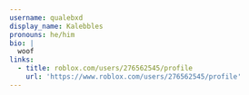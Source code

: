 ```yaml
---
username: qualebxd
display_name: Kalebbles
pronouns: he/him
bio: |
  woof
links:
  - title: roblox.com/users/276562545/profile
    url: 'https://www.roblox.com/users/276562545/profile'
---
```


